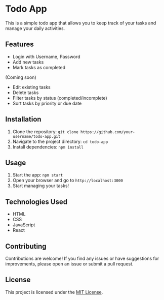 # Todo App

This is a simple todo app that allows you to keep track of your tasks and manage your daily activities.

## Features

- Login with Username, Password
- Add new tasks
- Mark tasks as completed

(Coming soon)

- Edit existing tasks
- Delete tasks
- Filter tasks by status (completed/incomplete)
- Sort tasks by priority or due date

## Installation

1. Clone the repository: `git clone https://github.com/your-username/todo-app.git`
2. Navigate to the project directory: `cd todo-app`
3. Install dependencies: `npm install`

## Usage

1. Start the app: `npm start`
2. Open your browser and go to `http://localhost:3000`
3. Start managing your tasks!

## Technologies Used

- HTML
- CSS
- JavaScript
- React

## Contributing

Contributions are welcome! If you find any issues or have suggestions for improvements, please open an issue or submit a pull request.

## License

This project is licensed under the [MIT License](LICENSE).
